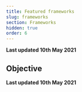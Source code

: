 ```yaml
---
title: Featured frameworks
slug: frameworks
section: Frameworks
hidden: true
order: 6
---
```


**Last updated 10th May 2021**



## Objective  

**Last updated 10th May 2021**

